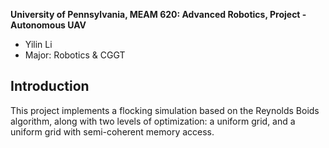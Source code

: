 **University of Pennsylvania, MEAM 620: Advanced Robotics,
Project - Autonomous UAV**

* Yilin Li 
* Major: Robotics & CGGT 

## Introduction
This project implements a flocking simulation based on the Reynolds Boids algorithm, along with two levels of optimization: a uniform grid, and a uniform grid with semi-coherent memory access.
